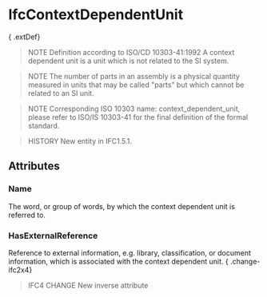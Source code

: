 # IfcContextDependentUnit

{ .extDef}
> NOTE  Definition according to ISO/CD 10303-41:1992
> A context dependent unit is a unit which is not related to the SI system.

> NOTE  The number of parts in an assembly is a physical quantity measured in units that may be called "parts" but which cannot be related to an SI unit.

> NOTE  Corresponding ISO 10303 name: context_dependent_unit, please refer to ISO/IS 10303-41 for the final definition of the formal standard.

> HISTORY  New entity in IFC1.5.1.

## Attributes

### Name
The word, or group of words, by which the context dependent unit is referred to.

### HasExternalReference
Reference to external information, e.g. library, classification, or document information, which is associated with the context dependent unit.
{ .change-ifc2x4}
> IFC4 CHANGE New inverse attribute
